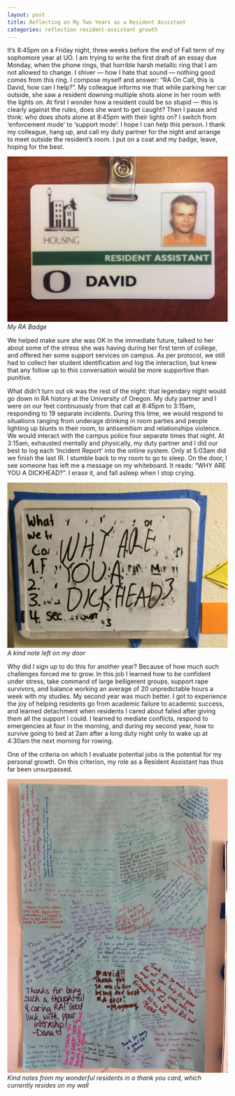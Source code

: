 ```yaml
---
layout: post
title: Reflecting on My Two Years as a Resident Assistant
categories: reflection resident-assistant growth
---
```


It’s 8:45pm on a Friday night, three weeks before the end of Fall term of my sophomore year at UO. I am trying to write the first draft of an essay due Monday, when the phone rings, that horrible harsh metallic ring that I am not allowed to change. I shiver — how I hate that sound — nothing good comes from this ring. I compose myself and answer: “RA On Call, this is David, how can I help?”. <!--more--> My colleague informs me that while parking her car outside, she saw a resident downing multiple shots alone in her room with the lights on. At first I wonder how a resident could be so stupid — this is clearly against the rules, does she want to get caught? Then I pause and think: who does shots alone at 8:45pm with their lights on? I switch from ‘enforcement mode’ to ‘support mode’: I hope I can help this person. I thank my colleague, hang up, and call my duty partner for the night and arrange to meet outside the resident’s room. I put on a coat and my badge, leave, hoping for the best.

![My RA Badge](/images/badge.jpg)
*My RA Badge*

We helped make sure she was OK in the immediate future, talked to her about some of the stress she was having during her first term of college, and offered her some support services on campus. As per protocol, we still had to collect her student identification and log the interaction, but knew that any follow up to this conversation would be more supportive than punitive. 

What didn’t turn out ok was the rest of the night: that legendary night would go down in RA history at the University of Oregon. My duty partner and I were on our feet continuously from that call at 8:45pm to 3:15am, responding to 19 separate incidents. During this time, we would respond to situations ranging from underage drinking in room parties and people lighting up blunts in their room, to antisemitism and relationships violence. We would interact with the campus police four separate times that night. At 3:15am, exhausted mentally and physically, my duty partner and I did our best to log each ‘Incident Report’ into the online system. Only at 5:03am did we finish the last IR. I stumble back to my room to go to sleep. On the door, I see someone has left me a message on my whiteboard. It reads: “WHY ARE YOU A DICKHEAD?”. I erase it, and fall asleep when I stop crying.

![Whiteboard with “WHY ARE YOU A DICKHEAD?” written on it](/images/dickhead.jpg)
*A kind note left on my door*

Why did I sign up to do this for another year? Because of how much such challenges forced me to grow. In this job I learned how to be confident under stress, take command of large belligerent groups, support rape survivors, and balance working an average of 20 unpredictable hours a week with my studies. My second year was much better. I got to experience the joy of helping residents go from academic failure to academic success, and learned detachment when residents I cared about failed after  giving them all the support I could. I learned to mediate conflicts, respond to emergencies at four in the morning, and during my second year, how to survive going to bed at 2am after a long duty night only to wake up at 4:30am the next morning for rowing.

One of the criteria on which I evaluate potential jobs is the potential for my personal growth. On this criterion, my role as a Resident Assistant has thus far been unsurpassed. 

![Kind notes from my residents](/images/thanks-david.jpg)
*Kind notes from my wonderful residents in a thank you card, which currently resides on my wall*

